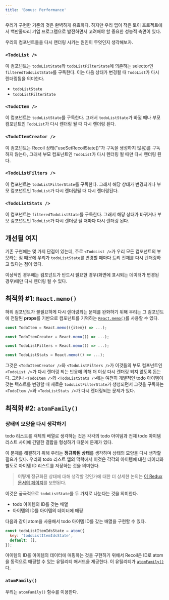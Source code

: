 ```yaml
---
title: 'Bonus: Performance'
---
```


우리가 구현한 기존의 것은 완벽하게 유효하다. 하지만 우리 앱이 작은 토이 프로젝트에서 백만줄짜리 기업 프로그램으로 발전하면서 고려해야 할 중요한 성능적 측면이 있다.

우리의 컴포넌트들을 다시 랜더링 시키는 원인이 무엇인지 생각해보자.

### `<TodoList />`

이 컴포넌트는 `todoListState`와 `todoListFilterState`에 의존하는 selector인 `filteredTodoListState`를 구독한다. 이는 다음 상태가 변경될 때 `TodoList`가 다시 렌더링됨을 의미한다.

- `todoListState`
- `todoListFilterState`

### `<TodoItem />`

이 컴포넌트는 `todoListState`를 구독한다. 그래서 `todoListState`가 바뀔 때나 부모 컴포넌트인 `TodoList`가 다시 렌더링 될 때 다시 렌더링 된다.

### `<TodoItemCreator />`

이 컴포넌트는 Recoil 상태("useSetRecoilState()"가 구독을 생성하지 않음)를 구독하지 않는다, 그래서 부모 컴포넌트인 `TodoList`가 다시 렌더링 될 때만 다시 렌더링 된다.

### `<TodoListFilters />`

이 컴포넌트는 `todoListFilterState`를 구독한다. 그래서 해당 상태가 변경되거나 부모 컴포넌트인 `TodoList`가 다시 렌더링될 때 다시 렌더링된다.

### `<TodoListStats />`

이 컴포넌트는 `filteredTodoListState`를 구독한다. 그래서 해당 상태가 바뀌거나 부모 컴포넌트인 `TodoList`가 다시 렌더링 될 때마다 다시 렌더링 된다.

## 개선될 여지

기존 구현에는 몇 가지 단점이 있는데, 주로 `<TodoList />`가 우리 모든 컴포넌트의 부모라는 점 때문에 우리가 `todoListState`를 변경할 때마다 트리 전체를 다시 렌더링하고 있다는 점이 있다.

이상적인 경우에는 컴포넌트가 반드시 필요한 경우(화면에 표시되는 데이터가 변경된 경우)에만 다시 렌더링 될 수 있다.

## 최적화 #1: `React.memo()`

하위 컴포넌트가 불필요하게 다시 렌더링되는 문제를 완화하기 위해 우리는 그 컴포넌트에 전달된 **props**를 기반으로 컴포넌트를 기억하는 [`React.memo()`](https://reactjs.org/docs/react-api.html#reactmemo)를 사용할 수 있다.

```js
const TodoItem = React.memo(({item}) => ...);

const TodoItemCreator = React.memo(() => ...);

const TodoListFilters = React.memo(() => ...);

const TodoListStats = React.memo(() => ...);
```

그것은 `<TodoItemCreator />`와 `<TodoListFilters />`가 이것들의 부모 컴포넌트인 `<TodoList />`가 다시 렌더링 되는 반응에 의해 더 이상 다시 렌더링 되지 않도록 돕는다. 그러나  `<TodoItem />`와 `<TodoListStats />`에는 여전히 개별적인 todo 아이템이 갖는 텍스트를 변경할 때 새로운 `todoListFilterState`가 생성되면서 그것을 구독하는 `<TodoItem />`와  `<TodoListStats />`가 다시 렌더링되는 문제가 있다.

## 최적화 #2: `atomFamily()`

### 상태의 모양을 다시 생각하기

todo 리스트를 객체의 배열로 생각하는 것은 각각의 todo 아이템과 전체 todo 아이템 리스트 사이에 긴밀한 결합을 형성하기 때문에 문제가 있다.

이 문제를 해결하기 위해 우리는 **정규화된 상태**를 생각하며 상태의 모양을 다시 생각할 필요가 있다. 우리의 todo 리스트 앱의 맥락에서 이것은 각각의 아이템에 대한 데이터와 별도로 아이템 ID 리스트를 저장하는 것을 의미한다.

> 어떻게 정규화된 상태에 대해 생각할 것인가에 대한 더 상세한 논의는 [이 Redux 문서의 페이지](https://redux.js.org/recipes/structuring-reducers/normalizing-state-shape)를 보면된다.

이것은 궁극적으로 `todoListState`를 두 가지로 나눈다는 것을 의미한다.

- todo 아이템의 ID를 갖는 배열
- 아이템의 ID를 아이템의 데이터에 매핑

다음과 같이 atom을 사용해서 todo 아이템 ID를 갖는 배열을 구현할 수 있다.

```javascript
const todoListItemIdsState = atom({
  key: 'todoListItemIdsState',
  default: [],
});
```

아이템의 ID를 아이템의 데이터에 매핑하는 것을 구현하기 위해서 Recoil은 ID로 atom을 동적으로 매핑할 수 있는 유틸리티 매서드을 제공한다. 이 유틸리티가 [`atomFamily()`](/docs/api-reference/utils/atomFamily)다.

### `atomFamily()`

우리는 `atomFamily()` 함수를 이용한다.
